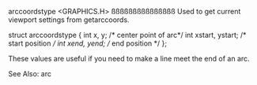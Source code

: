 
  arccoordstype                  <GRAPHICS.H>
 ßßßßßßßßßßßßßßß
Used to get current viewport settings from getarccoords.

  struct arccoordstype {
    int  x, y;              /* center point of arc*/
    int  xstart, ystart;    /* start position */
    int  xend, yend;        /* end position   */
  };

These values are useful if you need to make a line meet the end of an arc.

 See Also:
  arc
